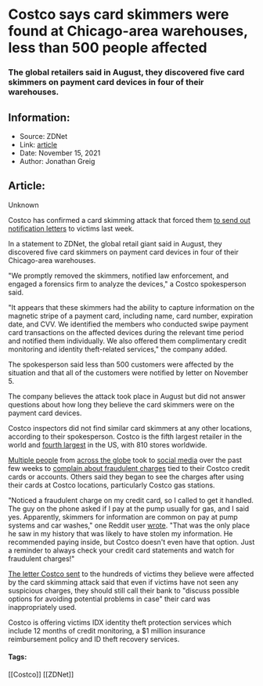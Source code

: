 # Costco says card skimmers were found at Chicago-area warehouses, less than 500 people affected
### The global retailers said in August, they discovered five card skimmers on payment card devices in four of their warehouses.

## Information:
+ Source: ZDNet
+ Link: [article](https://www.zdnet.com/article/costco-says-card-skimmers-were-found-at-chicago-area-warehouses-less-than-500-people-affected/)
+ Date: November 15, 2021
+ Author: Jonathan Greig


## Article:
Unknown

Costco has confirmed a card skimming attack that forced them [to send out notification letters](https://www.zdnet.com/article/costco-customers-complain-of-fraudulent-charges-company-confirms-card-skimming-attack/) to victims last week. 

In a statement to ZDNet, the global retail giant said in August, they discovered five card skimmers on payment card devices in four of their Chicago-area warehouses. 

"We promptly removed the skimmers, notified law enforcement, and engaged a forensics firm to analyze the devices," a Costco spokesperson said. 

"It appears that these skimmers had the ability to capture information on the magnetic stripe of a payment card, including name, card number, expiration date, and CVV. We identified the members who conducted swipe payment card transactions on the affected devices during the relevant time period and notified them individually. We also offered them complimentary credit monitoring and identity theft-related services," the company added.  

The spokesperson said less than 500 customers were affected by the situation and that all of the customers were notified by letter on November 5.

The company believes the attack took place in August but did not answer questions about how long they believe the card skimmers were on the payment card devices. 

Costco inspectors did not find similar card skimmers at any other locations, according to their spokesperson. Costco is the fifth largest retailer in the world and [fourth largest](https://blog.cheapism.com/costco-numbers-18090/) in the US, with 810 stores worldwide.






[Multiple people](https://twitter.com/MsLutzmann/status/1434226138797072384) from [across the globe](https://www.reddit.com/r/saskatoon/comments/qjthme/credit_card_skimmer_at_costco/) took to [social media](https://www.reddit.com/r/Costco/comments/q9b8r7/fraudulent_charges_on_costco_visa/) over the past few weeks to [complain about fraudulent charges](https://twitter.com/_Melii11/status/1357401142825607169) tied to their Costco credit cards or accounts. Others said they began to see the charges after using their cards at Costco locations, particularly Costco gas stations. 

"Noticed a fraudulent charge on my credit card, so I called to get it handled. The guy on the phone asked if I pay at the pump usually for gas, and I said yes. Apparently, skimmers for information are common on pay at pump systems and car washes," one Reddit user [wrote](https://www.reddit.com/r/saskatoon/comments/qjthme/credit_card_skimmer_at_costco/). "That was the only place he saw in my history that was likely to have stolen my information. He recommended paying inside, but Costco doesn't even have that option. Just a reminder to always check your credit card statements and watch for fraudulent charges!"

[The letter Costco sent](https://s3.documentcloud.org/documents/21103155/costco_data_breach_notification_bc_card_skimmer_device.pdf) to the hundreds of victims they believe were affected by the card skimming attack said that even if victims have not seen any suspicious charges, they should still call their bank to "discuss possible options for avoiding potential problems in case" their card was inappropriately used. 

Costco is offering victims IDX identity theft protection services which include 12 months of credit monitoring, a $1 million insurance reimbursement policy and ID theft recovery services.





#### Tags:
[[Costco]] [[ZDNet]]
